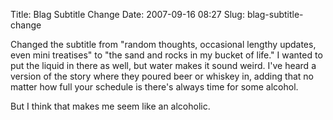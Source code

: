 Title: Blag Subtitle Change
Date: 2007-09-16 08:27
Slug: blag-subtitle-change

Changed the subtitle from "random thoughts, occasional lengthy updates,
even mini treatises" to "the sand and rocks in my bucket of life." I
wanted to put the liquid in there as well, but water makes it sound
weird. I've heard a version of the story where they poured beer or
whiskey in, adding that no matter how full your schedule is there's
always time for some alcohol.

But I think that makes me seem like an alcoholic.

